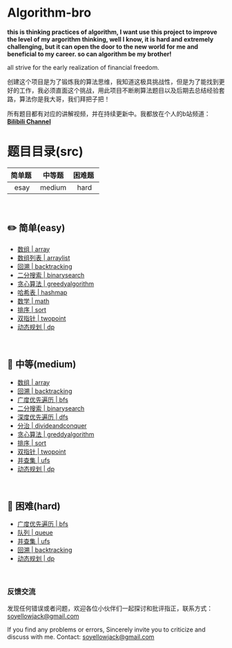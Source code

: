 # Algorithm-bro
**this is thinking practices of algorithm, I want use this project to improve the level of my argorithm thinking, well I know, it is hard and extremely challenging, but it can open the door to the new world for me and beneficial to my career. so can algorithm be my brother!**

all strive for the early realization of financial freedom.

创建这个项目是为了锻炼我的算法思维，我知道这极具挑战性，但是为了能找到更好的工作，我必须直面这个挑战，用此项目不断刷算法题目以及后期去总结经验套路，算法你是我大哥，我们拜把子把！

所有题目都有对应的讲解视频，并在持续更新中。我都放在个人的b站频道：  **<a href="https://space.bilibili.com/299633080/channel/detail?cid=174200">Bilibili Channel</a>**

# 题目目录(src)

| 简单题&nbsp; | 中等题 | 困难题&nbsp;|
| :----: | :----: | :---: |
| esay | medium | hard |

<br>

## :pencil2: 简单(easy)

- [数组 | array](https://github.com/h03147/Algorithm-bro/tree/main/leetcodetest/src/part_1/easy/array)
- [数组列表 | arraylist](https://github.com/h03147/Algorithm-bro/tree/main/leetcodetest/src/part_1/easy/arraylist)
- [回溯 | backtracking](https://github.com/h03147/Algorithm-bro/tree/main/leetcodetest/src/part_1/easy/backtracking)
- [二分搜索 | binarysearch](https://github.com/h03147/Algorithm-bro/tree/main/leetcodetest/src/part_1/easy/binarysearch)
- [贪心算法 | greedyalgorithm](https://github.com/h03147/Algorithm-bro/tree/main/leetcodetest/src/part_1/easy/greedyalgorithm)
- [哈希表 | hashmap](https://github.com/h03147/Algorithm-bro/tree/main/leetcodetest/src/part_1/easy/hashmap)
- [数学 | math](https://github.com/h03147/Algorithm-bro/tree/main/leetcodetest/src/part_1/easy/math)
- [排序 | sort](https://github.com/h03147/Algorithm-bro/tree/main/leetcodetest/src/part_1/easy/sort)
- [双指针 | twopoint](https://github.com/h03147/Algorithm-bro/tree/main/leetcodetest/src/part_1/easy/twopoint)
- [动态规划 | dp](https://github.com/h03147/Algorithm-bro/tree/main/leetcodetest/src/part_1/easy/dp)

<br>

## :memo: 中等(medium)

- [数组 | array](https://github.com/h03147/Algorithm-bro/tree/main/leetcodetest/src/part_1/medium/array)
- [回溯 | backtracking](https://github.com/h03147/Algorithm-bro/tree/main/leetcodetest/src/part_1/medium/backtracking)
- [广度优先遍历 | bfs](https://github.com/h03147/Algorithm-bro/tree/main/leetcodetest/src/part_1/medium/bfs)
- [二分搜索 | binarysearch](https://github.com/h03147/Algorithm-bro/tree/main/leetcodetest/src/part_1/medium/binarysearch)
- [深度优先遍历 | dfs](https://github.com/h03147/Algorithm-bro/tree/main/leetcodetest/src/part_1/medium/dfs)
- [分治 | divideandconquer](https://github.com/h03147/Algorithm-bro/tree/main/leetcodetest/src/part_1/medium/divideandconquer)
- [贪心算法 | greddyalgorithm](https://github.com/h03147/Algorithm-bro/tree/main/leetcodetest/src/part_1/medium/greedyalgorithm)
- [排序 | sort](https://github.com/h03147/Algorithm-bro/tree/main/leetcodetest/src/part_1/medium/sort)
- [双指针 | twopoint](https://github.com/h03147/Algorithm-bro/tree/main/leetcodetest/src/part_1/medium/twopoint)
- [并查集 | ufs](https://github.com/h03147/Algorithm-bro/tree/main/leetcodetest/src/part_1/medium/ufs)
- [动态规划 | dp](https://github.com/h03147/Algorithm-bro/tree/main/leetcodetest/src/part_1/medium/dp)

<br>

## :watermelon: 困难(hard) 

- [广度优先遍历 | bfs](https://github.com/h03147/Algorithm-bro/tree/main/leetcodetest/src/part_1/hard/bfs)
- [队列 | queue](https://github.com/h03147/Algorithm-bro/tree/main/leetcodetest/src/part_1/hard/queue)
- [并查集 | ufs](https://github.com/h03147/Algorithm-bro/tree/main/leetcodetest/src/part_1/hard/ufs)
- [回溯 | backtracking](https://github.com/h03147/Algorithm-bro/tree/main/leetcodetest/src/part_1/hard/backtracking)
- [动态规划 | dp](https://github.com/h03147/Algorithm-bro/tree/main/leetcodetest/src/part_1/hard/dp)

<br>

### 反馈交流

发现任何错误或者问题，欢迎各位小伙伴们一起探讨和批评指正，联系方式：soyellowjack@gmail.com

If you find any problems or errors, Sincerely invite you to criticize and discuss with me. Contact: soyellowjack@gmail.com
